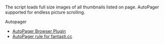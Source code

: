 

The script loads full size images of all thumbnails listed on page.
AutoPager supported for endless picture scrolling.


Autopager

* [AutoPager Browser Plugin](http://www.teesoft.info/content/view/68/1/)
* [AutoPager rule for fantasti.cc](http://ap.teesoft.info/view?id=20328)
